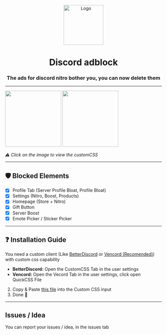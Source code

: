 <p align="center">
  <img src="https://raw.githubusercontent.com/CroissantDuNord/discord-adblock/main/media/logo.svg" width="128px" height="128px" alt="Logo">
</p>
<h1 align="center">Discord adblock</h1>
<h3 align="center">The ads for discord nitro bother you, you can now delete them</h3>
</p>

---
 
[<img src="https://raw.githubusercontent.com/CroissantDuNord/discord-adblock/b5d13db617b5f7457d8ee454eaf83e07865cfbcd/media/jksdqfhjkldh.svg" width="180">](https://raw.githubusercontent.com/CroissantDuNord/discord-adblock/main/adblock.css)
[<img src="https://vencord.dev/assets/logo-nav-oneko-padding.png" width="180">](https://raw.githubusercontent.com/CroissantDuNord/discord-adblock/main/adblock.css)

*⚠️ Click on the image to view the customCSS*

---
## 🛡️ Blocked Elements 
- [x] Profile Tab (Server Profile Bloat, Profile Bloat)
- [x] Settings (Nitro, Boost, Products)
- [x] Homepage (Store + Nitro)
- [x] Gift Button
- [x] Server Boost
- [x] Emote Picker / Sticker Picker

---

## ❓ Installation Guide

You need a custom client (Like [BetterDiscord](https://betterdiscord.app/) or [Vencord (Recomended)](https://vencord.dev)) with custom css capability

- **BetterDiscord:**
Open the CustomCSS Tab in the user settings
- **Vencord:**
Open the Vecord Tab in the user settings, click open QuickCSS File

2. Copy & Paste [this file](https://raw.githubusercontent.com/CroissantDuNord/discord-adblock/main/adblock.css) into the Custom CSS input
3. Done 🎉

****

## Issues / Idea

You can report your issues / idea, in the issues tab

